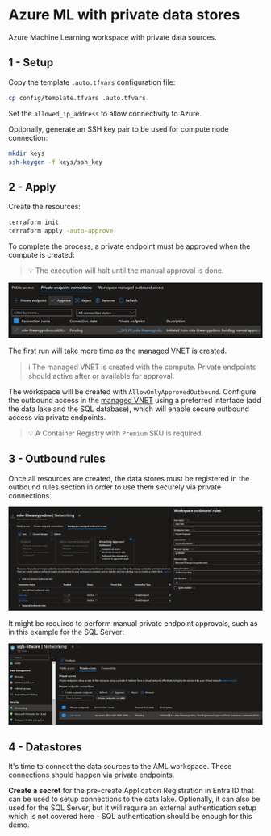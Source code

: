 # Azure ML with private data stores

Azure Machine Learning workspace with private data sources.

## 1 - Setup

Copy the template `.auto.tfvars` configuration file:

```sh
cp config/template.tfvars .auto.tfvars
```

Set the `allowed_ip_address` to allow connectivity to Azure.

Optionally, generate an SSH key pair to be used for compute node connection:

```sh
mkdir keys
ssh-keygen -f keys/ssh_key
```

## 2 - Apply

Create the resources:

```sh
terraform init
terraform apply -auto-approve
```

To complete the process, a private endpoint must be approved when the compute is created:

> 💡 The execution will halt until the manual approval is done.

<img src=".assets/aml-compute-approval.png" width=700 />

The first run will take more time as the managed VNET is created.

> ℹ️ The managed VNET is created with the compute. Private endpoints should active after or available for approval.

The workspace will be created with `AllowOnlyApprovedOutbound`. Configure the outbound access in the [managed VNET][1] using a preferred interface (add the data lake and the SQL database), which will enable secure outbound access via private endpoints.

> 💡 A Container Registry with `Premium` SKU is required.

## 3 - Outbound rules

Once all resources are created, the data stores must be registered in the outbound rules section in order to use them securely via private connections.

<img src=".assets/aml-outbound-rules.png" />

It might be required to perform manual private endpoint approvals, such as in this example for the SQL Server:

<img src=".assets/aml-outbound-pe.png" />

## 4 - Datastores

It's time to connect the data sources to the AML workspace. These connections should happen via private endpoints.

**Create a secret** for the pre-create Application Registration in Entra ID that can be used to setup connections to the data lake. Optionally, it can also be used for the SQL Server, but it will require an external authentication setup which is not covered here - SQL authentication should be enough for this demo.



[1]: https://learn.microsoft.com/en-us/azure/machine-learning/how-to-managed-network?view=azureml-api-2&tabs=azure-cli
